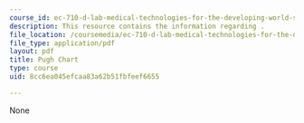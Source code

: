 ```yaml
---
course_id: ec-710-d-lab-medical-technologies-for-the-developing-world-spring-2010
description: This resource contains the information regarding .
file_location: /coursemedia/ec-710-d-lab-medical-technologies-for-the-developing-world-spring-2010/8cc6ea045efcaa83a62b51fbfeef6655_MITEC_710S10_SArm_ElecPC.pdf
file_type: application/pdf
layout: pdf
title: Pugh Chart
type: course
uid: 8cc6ea045efcaa83a62b51fbfeef6655

---
```

None